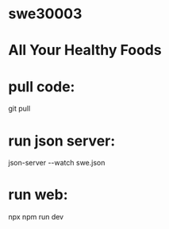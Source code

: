 # swe30003
# All Your Healthy Foods
# pull code: 
git pull
# run json server: 
json-server --watch swe.json
# run web: 
npx npm run dev
